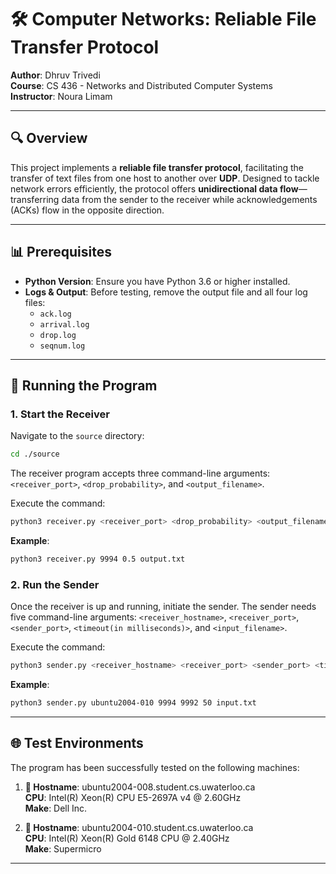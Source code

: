 # 🛠 Computer Networks: Reliable File Transfer Protocol

**Author**: Dhruv Trivedi  
**Course**: CS 436 - Networks and Distributed Computer Systems  
**Instructor**: Noura Limam

---

## 🔍 Overview

This project implements a **reliable file transfer protocol**, facilitating the transfer of text files from one host to another over **UDP**. Designed to tackle network errors efficiently, the protocol offers **unidirectional data flow**—transferring data from the sender to the receiver while acknowledgements (ACKs) flow in the opposite direction.

---

## 📊 Prerequisites

- **Python Version**: Ensure you have Python 3.6 or higher installed.
- **Logs & Output**: Before testing, remove the output file and all four log files:
  - `ack.log`
  - `arrival.log`
  - `drop.log`
  - `seqnum.log`

---

## 🚀 Running the Program

### 1. Start the Receiver

Navigate to the `source` directory:

```bash
cd ./source
```

The receiver program accepts three command-line arguments: `<receiver_port>`, `<drop_probability>`, and `<output_filename>`.

Execute the command:

```bash
python3 receiver.py <receiver_port> <drop_probability> <output_filename>
```

**Example**:

```bash
python3 receiver.py 9994 0.5 output.txt
```

### 2. Run the Sender

Once the receiver is up and running, initiate the sender. The sender needs five command-line arguments: `<receiver_hostname>`, `<receiver_port>`, `<sender_port>`, `<timeout(in milliseconds)>`, and `<input_filename>`.

Execute the command:

```bash
python3 sender.py <receiver_hostname> <receiver_port> <sender_port> <timeout> <input_filename>
```

**Example**:

```bash
python3 sender.py ubuntu2004-010 9994 9992 50 input.txt
```

---

## 🌐 Test Environments

The program has been successfully tested on the following machines:

1. **🔹 Hostname**: ubuntu2004-008.student.cs.uwaterloo.ca  
   **CPU**: Intel(R) Xeon(R) CPU E5-2697A v4 @ 2.60GHz  
   **Make**: Dell Inc.

2. **🔹 Hostname**: ubuntu2004-010.student.cs.uwaterloo.ca  
   **CPU**: Intel(R) Xeon(R) Gold 6148 CPU @ 2.40GHz  
   **Make**: Supermicro

---


